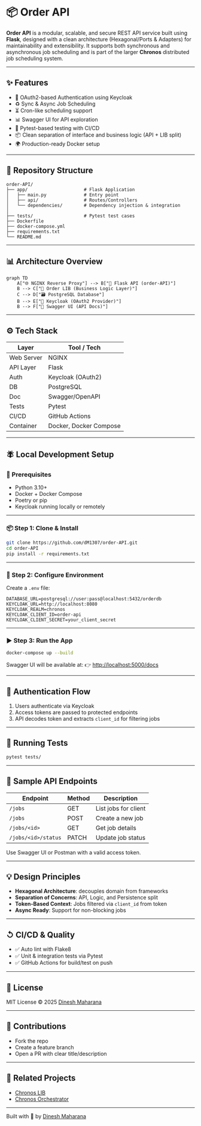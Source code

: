 # 📦 Order API

**Order API** is a modular, scalable, and secure REST API service built using **Flask**, designed with a clean architecture (Hexagonal/Ports & Adapters) for maintainability and extensibility. It supports both synchronous and asynchronous job scheduling and is part of the larger **Chronos** distributed job scheduling system.

---

## ✨ Features

* 🔐 OAuth2-based Authentication using Keycloak
* ♻️ Sync & Async Job Scheduling
* ⏳ Cron-like scheduling support
* 📊 Swagger UI for API exploration
* 🧪 Pytest-based testing with CI/CD
* 📦 Clean separation of interface and business logic (API + LIB split)
* 🌍 Production-ready Docker setup

---

## 📁 Repository Structure

```
order-API/
├── app/                     # Flask Application
│   ├── main.py              # Entry point
│   ├── api/                 # Routes/Controllers
│   └── dependencies/        # Dependency injection & integration
│
├── tests/                   # Pytest test cases
├── Dockerfile
├── docker-compose.yml
├── requirements.txt
└── README.md
```

---

## 📊 Architecture Overview

```mermaid
graph TD
    A["🌐 NGINX Reverse Proxy"] --> B["🧩 Flask API (order-API)"]
    B --> C["🧠 Order LIB (Business Logic Layer)"]
    C --> D["🗃️ PostgreSQL Database"]
    B --> E["🔐 Keycloak (OAuth2 Provider)"]
    B --> F["📘 Swagger UI (API Docs)"]
```

---

## ⚙️ Tech Stack

| Layer      | Tool / Tech            |
| ---------- | ---------------------- |
| Web Server | NGINX                  |
| API Layer  | Flask                  |
| Auth       | Keycloak (OAuth2)      |
| DB         | PostgreSQL             |
| Doc        | Swagger/OpenAPI        |
| Tests      | Pytest                 |
| CI/CD      | GitHub Actions         |
| Container  | Docker, Docker Compose |

---

## 🪰 Local Development Setup

### 🔧 Prerequisites

* Python 3.10+
* Docker + Docker Compose
* Poetry or pip
* Keycloak running locally or remotely

---

### 📦 Step 1: Clone & Install

```bash
git clone https://github.com/dM1307/order-API.git
cd order-API
pip install -r requirements.txt
```

---

### 🔐 Step 2: Configure Environment

Create a `.env` file:

```dotenv
DATABASE_URL=postgresql://user:pass@localhost:5432/orderdb
KEYCLOAK_URL=http://localhost:8080
KEYCLOAK_REALM=chronos
KEYCLOAK_CLIENT_ID=order-api
KEYCLOAK_CLIENT_SECRET=your_client_secret
```

---

### ▶️ Step 3: Run the App

```bash
docker-compose up --build
```

Swagger UI will be available at:
👉 [http://localhost:5000/docs](http://localhost:5000/docs)

---

## 🔐 Authentication Flow

1. Users authenticate via Keycloak
2. Access tokens are passed to protected endpoints
3. API decodes token and extracts `client_id` for filtering jobs

---

## 🧪 Running Tests

```bash
pytest tests/
```

---

## 🎯 Sample API Endpoints

| Endpoint            | Method | Description          |
| ------------------- | ------ | -------------------- |
| `/jobs`             | GET    | List jobs for client |
| `/jobs`             | POST   | Create a new job     |
| `/jobs/<id>`        | GET    | Get job details      |
| `/jobs/<id>/status` | PATCH  | Update job status    |

Use Swagger UI or Postman with a valid access token.

---

## 💡 Design Principles

* **Hexagonal Architecture**: decouples domain from frameworks
* **Separation of Concerns**: API, Logic, and Persistence split
* **Token-Based Context**: Jobs filtered via `client_id` from token
* **Async Ready**: Support for non-blocking jobs

---

## ↺ CI/CD & Quality

* ✅ Auto lint with Flake8
* ✅ Unit & integration tests via Pytest
* ✅ GitHub Actions for build/test on push

---

## 📘 License

MIT License © 2025 [Dinesh Maharana](https://github.com/dM1307)

---

## 🙌 Contributions

* Fork the repo
* Create a feature branch
* Open a PR with clear title/description

---

## 🔗 Related Projects

* [Chronos LIB](https://github.com/dM1307/Order-lib)
* [Chronos Orchestrator](https://github.com/dM1307/Orchestrator)

---

Built with 💙 by [Dinesh Maharana](https://github.com/dM1307)
